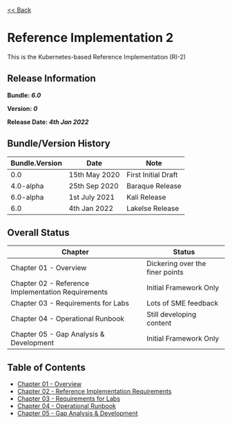 [<< Back](../)

# Reference Implementation 2

This is the Kubernetes-based Reference Implementation (RI-2)

## Release Information
**Bundle: _6.0_**

**Version: _0_**

**Release Date: _4th Jan 2022_**

## Bundle/Version History

| Bundle.Version    | Date          | Note
| ---               | ---           | ---                   |
| 0.0               | 15th May 2020 | First Initial Draft   |
| 4.0-alpha         | 25th Sep 2020 | Baraque Release       |
| 6.0-alpha         | 1st July 2021 | Kali Release          |
| 6.0               | 4th Jan 2022  | Lakelse Release       |

## Overall Status

| Chapter | Status |
| --- | --- |
| Chapter 01 - Overview                                         | Dickering over the finer points |
| Chapter 02 - Reference Implementation Requirements            | Initial Framework Only |
| Chapter 03 - Requirements for Labs                            | Lots of SME feedback |
| Chapter 04 - Operational Runbook                              | Still developing content |
| Chapter 05 - Gap Analysis & Development                       | Initial Framework Only |


## Table of Contents
* [Chapter 01 - Overview](chapters/chapter01.md)
* [Chapter 02 - Reference Implementation Requirements](chapters/chapter02.md)
* [Chapter 03 - Requirements for Labs](chapters/chapter03.md)
* [Chapter 04 - Operational Runbook](chapters/chapter04.md)
* [Chapter 05 - Gap Analysis & Development](chapters/chapter05.md)
